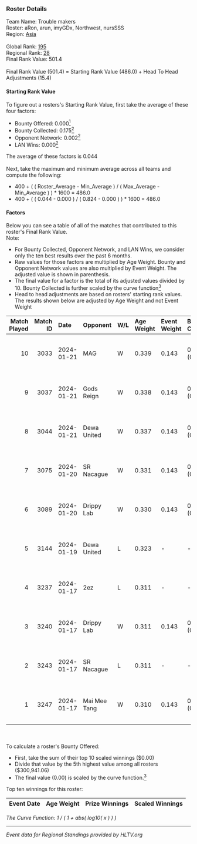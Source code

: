 ### Roster Details<br />
Team Name: Trouble makers<br />
Roster: aRon, arun, imyGDx, Northwest, nursSSS<br />
Region: [Asia]( ../standings_asia.md)<br />
<br />
Global Rank: [195](../standings_global.md)<br />
Regional Rank: [28]( ../standings_asia.md)<br />
Final Rank Value:  501.4<br />
<br />
Final Rank Value (501.4) = Starting Rank Value (486.0) + Head To Head Adjustments (15.4)<br />

#### Starting Rank Value<br />
To figure out a rosters's Starting Rank Value, first take the average of these four factors:<br />
- Bounty Offered: 0.000[<sup>1</sup>](#table2)
- Bounty Collected: 0.175[<sup>2</sup>](#table1)
- Opponent Network: 0.002[<sup>2</sup>](#table1)
- LAN Wins: 0.000[<sup>2</sup>](#table1)

The average of these factors is 0.044<br />
<br />
Next, take the maximum and minimum average across all teams and compute the following:<br />
- 400 + ( ( Roster_Average - Min_Average ) / ( Max_Average - Min_Average ) ) * 1600 = 486.0
- 400 + ( ( 0.044 - 0.000 ) / ( 0.824 - 0.000 ) ) * 1600 = 486.0


#### Factors<br />
Below you can see a table of all of the matches that contributed to this roster's Final Rank Value.<br />
Note:<br />

- For Bounty Collected, Opponent Network, and LAN Wins, we consider only the ten best results over the past 6 months.
- Raw values for those factors are multiplied by Age Weight. Bounty and Opponent Network values are also multiplied by Event Weight. The adjusted value is shown in parenthesis.
- The final value for a factor is the total of its adjusted values divided by 10. Bounty Collected is further scaled by the curve function[<sup>3</sup>](#curveFunction)
- Head to head adjustments are based on rosters' starting rank values. The results shown below are adjusted by Age Weight and not Event Weight
<span id="table1"></span><br />


| Match Played | Match ID | Date       | Opponent     | W/L | Age Weight | Event Weight | Bounty Collected | Opponent Network | LAN Wins  | H2H Adj. | Roster                                 |
| -: | -: | :- | :- | :- | :- | :- | :- | :- | :- | -: | :- |
|           10 |     3033 | 2024-01-21 | MAG          | W   | 0.339      | 0.143        | 0.000 (0.000)    | 0.129 (0.006)    | 0 (0.000) |     5.57 | aRon, arun, imyGDx, Northwest, nursSSS |
|            9 |     3037 | 2024-01-21 | Gods Reign   | W   | 0.338      | 0.143        | 0.004 (0.000)    | 0.088 (0.004)    | 0 (0.000) |     7.82 | aRon, arun, imyGDx, Northwest, nursSSS |
|            8 |     3044 | 2024-01-21 | Dewa United  | W   | 0.337      | 0.143        | 0.000 (0.000)    | 0.053 (0.003)    | 0 (0.000) |     4.33 | aRon, arun, imyGDx, Northwest, nursSSS |
|            7 |     3075 | 2024-01-20 | SR Nacague   | W   | 0.331      | 0.143        | 0.000 (0.000)    | 0.039 (0.002)    | 0 (0.000) |     4.16 | aRon, arun, imyGDx, Northwest, nursSSS |
|            6 |     3089 | 2024-01-20 | Drippy Lab   | W   | 0.330      | 0.143        | 0.000 (0.000)    | 0.026 (0.001)    | 0 (0.000) |     4.10 | aRon, arun, imyGDx, Northwest, nursSSS |
|            5 |     3144 | 2024-01-19 | Dewa United  | L   | 0.323      | -            | -                | -                | -         |    -6.05 | aRon, arun, imyGDx, Northwest, nursSSS |
|            4 |     3237 | 2024-01-17 | 2ez          | L   | 0.311      | -            | -                | -                | -         |    -5.99 | aRon, arun, imyGDx, Northwest, nursSSS |
|            3 |     3240 | 2024-01-17 | Drippy Lab   | W   | 0.311      | 0.143        | 0.000 (0.000)    | 0.026 (0.001)    | 0 (0.000) |     3.80 | aRon, arun, imyGDx, Northwest, nursSSS |
|            2 |     3243 | 2024-01-17 | SR Nacague   | L   | 0.311      | -            | -                | -                | -         |    -6.01 | aRon, arun, imyGDx, Northwest, nursSSS |
|            1 |     3247 | 2024-01-17 | Mai Mee Tang | W   | 0.310      | 0.143        | 0.000 (0.000)    | 0.000 (0.000)    | 0 (0.000) |     3.72 | aRon, arun, imyGDx, Northwest, nursSSS |

<br />
<span id="table2"></span><br />
To calculate a roster's Bounty Offered:<br />

- First, take the sum of their top 10 scaled winnings ($0.00)
- Divide that value by the 5th highest value among all rosters ($300,941.06)
- The final value (0.00) is scaled by the curve function.[<sup>3</sup>](#curveFunction)

Top ten winnings for this roster:<br />

| Event Date | Age Weight | Prize Winnings | Scaled Winnings |
| :- | -: | :- | :- |


<span id="curveFunction"></span>_The Curve Function: 1 / ( 1 + abs( log10( x ) ) )_<br />

---
_Event data for Regional Standings provided by HLTV.org_<br />
